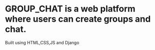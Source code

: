 # GROUP_CHAT is a web platform where users can create groups and chat.
Built using HTML,CSS,JS and Django
